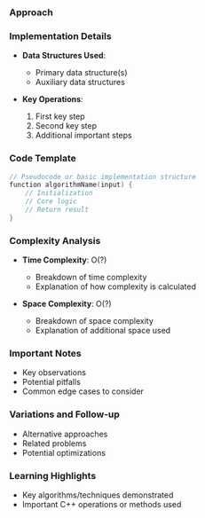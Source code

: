 
### Approach

### Implementation Details
- **Data Structures Used**:
  - Primary data structure(s)
  - Auxiliary data structures

- **Key Operations**:
  1. First key step
  2. Second key step
  3. Additional important steps

### Code Template
```cpp
// Pseudocode or basic implementation structure
function algorithmName(input) {
    // Initialization
    // Core logic
    // Return result
}
```

### Complexity Analysis
- **Time Complexity**: O(?)
  - Breakdown of time complexity
  - Explanation of how complexity is calculated

- **Space Complexity**: O(?)
  - Breakdown of space complexity
  - Explanation of additional space used

### Important Notes
- Key observations
- Potential pitfalls
- Common edge cases to consider

### Variations and Follow-up
- Alternative approaches
- Related problems
- Potential optimizations

### Learning Highlights
- Key algorithms/techniques demonstrated
- Important C++ operations or methods used
